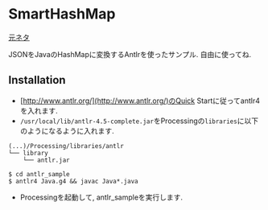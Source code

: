 # SmartHashMap

[元ネタ](https://twitter.com/Magic_Gancelot/status/612964769880866817)

JSONをJavaのHashMapに変換するAntlrを使ったサンプル. 自由に使ってね.

## Installation

- [http://www.antlr.org/](http://www.antlr.org/)のQuick Startに従ってantlr4を入れます.
- `/usr/local/lib/antlr-4.5-complete.jar`をProcessingの`libraries`に以下のようになるように入れます.

```
(...)/Processing/libraries/antlr
└── library
    └── antlr.jar
```

```
$ cd antlr_sample
$ antlr4 Java.g4 && javac Java*.java
```

- Processingを起動して, antlr\_sampleを実行します.
